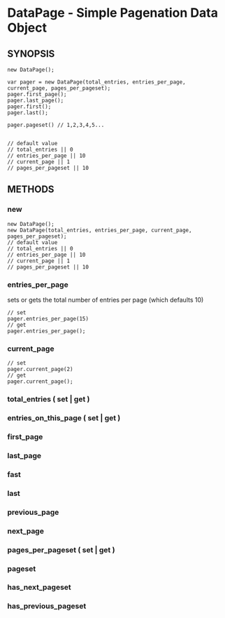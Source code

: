 DataPage - Simple Pagenation Data Object
==================================================

SYNOPSIS
--------------------------------------

```
new DataPage();

var pager = new DataPage(total_entries, entries_per_page, current_page, pages_per_pageset);
pager.first_page();
pager.last_page();
pager.first();
pager.last();

pager.pageset() // 1,2,3,4,5...


// default value
// total_entries || 0
// entries_per_page || 10
// current_page || 1
// pages_per_pageset || 10

```

METHODS
--------------------------------------
### new

```
new DataPage();
new DataPage(total_entries, entries_per_page, current_page, pages_per_pageset);
// default value
// total_entries || 0
// entries_per_page || 10
// current_page || 1
// pages_per_pageset || 10

```

### entries_per_page
sets or gets the total number of entries per page (which defaults 10)

```
// set
pager.entries_per_page(15)
// get
pager.entries_per_page();
```

### current_page
```
// set
pager.current_page(2)
// get
pager.current_page();
```

### total_entries ( set | get )

### entries_on_this_page ( set | get )

### first_page

### last_page

### fast

### last

### previous_page

### next_page

### pages_per_pageset ( set | get )

### pageset

### has_next_pageset

### has_previous_pageset
